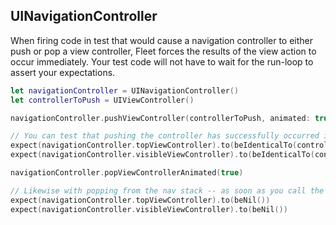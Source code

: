 ## UINavigationController

When firing code in test that would cause a navigation controller to either push or pop a view controller, Fleet forces the results of the view action to occur immediately. Your test code will not have to wait for the run-loop to assert your expectations.

```swift
let navigationController = UINavigationController()
let controllerToPush = UIViewController()

navigationController.pushViewController(controllerToPush, animated: true)

// You can test that pushing the controller has successfully occurred immediately after executing it.
expect(navigationController.topViewController).to(beIdenticalTo(controllerToPush))
expect(navigationController.visibleViewController).to(beIdenticalTo(controllerToPush))

navigationController.popViewControllerAnimated(true)

// Likewise with popping from the nav stack -- as soon as you call the code, you can assert on the results.
expect(navigationController.topViewController).to(beNil())
expect(navigationController.visibleViewController).to(beNil())
```

